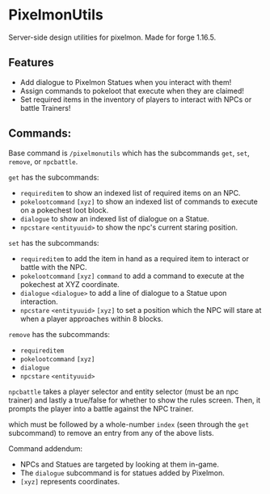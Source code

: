 # PixelmonUtils
Server-side design utilities for pixelmon. Made for forge 1.16.5.

## Features
* Add dialogue to Pixelmon Statues when you interact with them!
* Assign commands to pokeloot that execute when they are claimed!
* Set required items in the inventory of players to interact with NPCs or battle Trainers!

## Commands:
Base command is `/pixelmonutils` which has the subcommands `get`, `set`, `remove`, or `npcbattle`.

`get` has the subcommands:
* `requireditem` to show an indexed list of required items on an NPC.
* `pokelootcommand` `[xyz]` to show an indexed list of commands to execute on a pokechest loot block.
* `dialogue` to show an indexed list of dialogue on a Statue.
* `npcstare` `<entityuuid>` to show the npc's current staring position.

`set` has the subcommands:
* `requireditem` to add the item in hand as a required item to interact or battle with the NPC.
* `pokelootcommand` `[xyz]` `command` to add a command to execute at the pokechest at XYZ coordinate.
* `dialogue` `<dialogue>` to add a line of dialogue to a Statue upon interaction.
* `npcstare` `<entityuuid>` `[xyz]` to set a position which the NPC will stare at when a player approaches within 8 blocks.

`remove` has the subcommands:
* `requireditem`
* `pokelootcommand` `[xyz]`
* `dialogue`
* `npcstare` `<entityuuid>`

`npcbattle` takes a player selector and entity selector (must be an npc trainer) and lastly a true/false for whether to show the rules screen.
Then, it prompts the player into a battle against the NPC trainer.

which must be followed by a whole-number `index` (seen through the `get` subcommand) to remove an entry from any of the above lists.

Command addendum:
* NPCs and Statues are targeted by looking at them in-game.
* The `dialogue` subcommand is for statues added by Pixelmon.
* `[xyz]` represents coordinates.
